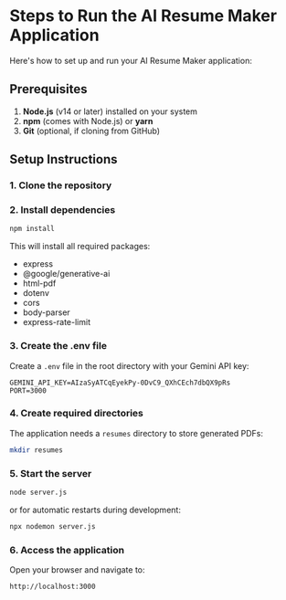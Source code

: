 # Steps to Run the AI Resume Maker Application

Here's how to set up and run your AI Resume Maker application:

## Prerequisites
1. **Node.js** (v14 or later) installed on your system
2. **npm** (comes with Node.js) or **yarn**
3. **Git** (optional, if cloning from GitHub)

## Setup Instructions

### 1. Clone the repository 

### 2. Install dependencies
```bash
npm install
```
This will install all required packages:
- express
- @google/generative-ai
- html-pdf
- dotenv
- cors
- body-parser
- express-rate-limit

### 3. Create the .env file
Create a `.env` file in the root directory with your Gemini API key:
```
GEMINI_API_KEY=AIzaSyATCqEyekPy-0DvC9_QXhCEch7dbQX9pRs
PORT=3000
```

### 4. Create required directories
The application needs a `resumes` directory to store generated PDFs:
```bash
mkdir resumes
```

### 5. Start the server
```bash
node server.js
```
or for automatic restarts during development:
```bash
npx nodemon server.js
```

### 6. Access the application
Open your browser and navigate to:
```
http://localhost:3000
```
